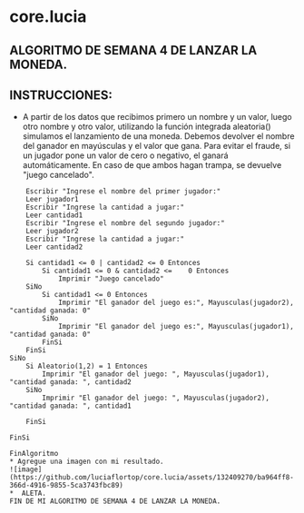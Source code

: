 # core.lucia
## ALGORITMO DE SEMANA 4 DE LANZAR LA MONEDA.
## INSTRUCCIONES:
* A partir de los datos que recibimos primero un nombre y un valor, luego otro nombre y otro valor, utilizando la función integrada aleatoria() simulamos el lanzamiento de una moneda. 
Debemos devolver el nombre del ganador en mayúsculas y el valor que gana.
Para evitar el fraude, si un jugador pone un valor de cero o negativo, el ganará automáticamente. En caso de que ambos hagan trampa, se devuelve "juego cancelado".
``` psc Algoritmo lanzarLaMoneda
	Escribir "Ingrese el nombre del primer jugador:"
	Leer jugador1
	Escribir "Ingrese la cantidad a jugar:"
	Leer cantidad1
	Escribir "Ingrese el nombre del segundo jugador:"
	Leer jugador2
	Escribir "Ingrese la cantidad a jugar:"
	Leer cantidad2
	
	Si cantidad1 <= 0 | cantidad2 <= 0 Entonces
		Si cantidad1 <= 0 & cantidad2 <=	0 Entonces
			Imprimir "Juego cancelado"
	SiNo
		Si cantidad1 <= 0 Entonces
			Imprimir "El ganador del juego es:", Mayusculas(jugador2), "cantidad ganada: 0"
		SiNo
			Imprimir "El ganador del juego es:", Mayusculas(jugador1), "cantidad ganada: 0"
		FinSi
	FinSi
SiNo
	Si Aleatorio(1,2) = 1 Entonces
		Imprimir "El ganador del juego: ", Mayusculas(jugador1), "cantidad ganada: ", cantidad2
	SiNo
		Imprimir "El ganador del juego: ", Mayusculas(jugador2), "cantidad ganada: ", cantidad1
		
	FinSi
	
FinSi

FinAlgoritmo
* Agregue una imagen con mi resultado.
![image](https://github.com/luciaflortop/core.lucia/assets/132409270/ba964ff8-366d-4916-9855-5ca3743fbc89)
*  ALETA.
FIN DE MI ALGORITMO DE SEMANA 4 DE LANZAR LA MONEDA.


